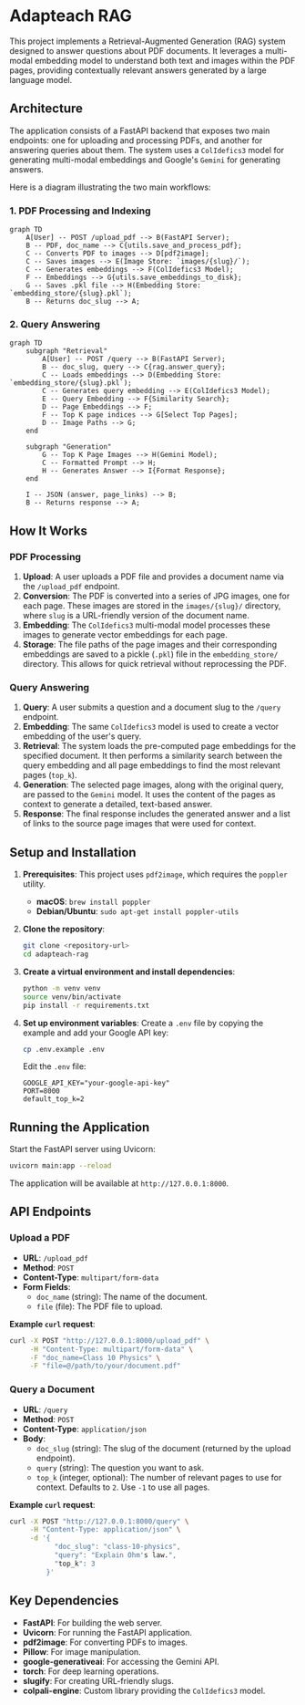 # Adapteach RAG

This project implements a Retrieval-Augmented Generation (RAG) system designed to answer questions about PDF documents. It leverages a multi-modal embedding model to understand both text and images within the PDF pages, providing contextually relevant answers generated by a large language model.

## Architecture

The application consists of a FastAPI backend that exposes two main endpoints: one for uploading and processing PDFs, and another for answering queries about them. The system uses a `ColIdefics3` model for generating multi-modal embeddings and Google's `Gemini` for generating answers.

Here is a diagram illustrating the two main workflows:

### 1. PDF Processing and Indexing

```mermaid
graph TD
    A[User] -- POST /upload_pdf --> B(FastAPI Server);
    B -- PDF, doc_name --> C{utils.save_and_process_pdf};
    C -- Converts PDF to images --> D[pdf2image];
    C -- Saves images --> E(Image Store: `images/{slug}/`);
    C -- Generates embeddings --> F(ColIdefics3 Model);
    F -- Embeddings --> G{utils.save_embeddings_to_disk};
    G -- Saves .pkl file --> H(Embedding Store: `embedding_store/{slug}.pkl`);
    B -- Returns doc_slug --> A;
```

### 2. Query Answering

```mermaid
graph TD
    subgraph "Retrieval"
        A[User] -- POST /query --> B(FastAPI Server);
        B -- doc_slug, query --> C{rag.answer_query};
        C -- Loads embeddings --> D(Embedding Store: `embedding_store/{slug}.pkl`);
        C -- Generates query embedding --> E(ColIdefics3 Model);
        E -- Query Embedding --> F{Similarity Search};
        D -- Page Embeddings --> F;
        F -- Top K page indices --> G[Select Top Pages];
        D -- Image Paths --> G;
    end

    subgraph "Generation"
        G -- Top K Page Images --> H(Gemini Model);
        C -- Formatted Prompt --> H;
        H -- Generates Answer --> I{Format Response};
    end

    I -- JSON (answer, page_links) --> B;
    B -- Returns response --> A;
```

## How It Works

### PDF Processing
1.  **Upload**: A user uploads a PDF file and provides a document name via the `/upload_pdf` endpoint.
2.  **Conversion**: The PDF is converted into a series of JPG images, one for each page. These images are stored in the `images/{slug}/` directory, where `slug` is a URL-friendly version of the document name.
3.  **Embedding**: The `ColIdefics3` multi-modal model processes these images to generate vector embeddings for each page.
4.  **Storage**: The file paths of the page images and their corresponding embeddings are saved to a pickle (`.pkl`) file in the `embedding_store/` directory. This allows for quick retrieval without reprocessing the PDF.

### Query Answering
1.  **Query**: A user submits a question and a document slug to the `/query` endpoint.
2.  **Embedding**: The same `ColIdefics3` model is used to create a vector embedding of the user's query.
3.  **Retrieval**: The system loads the pre-computed page embeddings for the specified document. It then performs a similarity search between the query embedding and all page embeddings to find the most relevant pages (`top_k`).
4.  **Generation**: The selected page images, along with the original query, are passed to the `Gemini` model. It uses the content of the pages as context to generate a detailed, text-based answer.
5.  **Response**: The final response includes the generated answer and a list of links to the source page images that were used for context.

## Setup and Installation

1.  **Prerequisites**: This project uses `pdf2image`, which requires the `poppler` utility.
    *   **macOS**: `brew install poppler`
    *   **Debian/Ubuntu**: `sudo apt-get install poppler-utils`

2.  **Clone the repository**:
    ```bash
    git clone <repository-url>
    cd adapteach-rag
    ```

3.  **Create a virtual environment and install dependencies**:
    ```bash
    python -m venv venv
    source venv/bin/activate
    pip install -r requirements.txt
    ```

4.  **Set up environment variables**:
    Create a `.env` file by copying the example and add your Google API key:
    ```bash
    cp .env.example .env
    ```
    Edit the `.env` file:
    ```
    GOOGLE_API_KEY="your-google-api-key"
    PORT=8000
    default_top_k=2
    ```

## Running the Application

Start the FastAPI server using Uvicorn:
```bash
uvicorn main:app --reload
```
The application will be available at `http://127.0.0.1:8000`.

## API Endpoints

### Upload a PDF

*   **URL**: `/upload_pdf`
*   **Method**: `POST`
*   **Content-Type**: `multipart/form-data`
*   **Form Fields**:
    *   `doc_name` (string): The name of the document.
    *   `file` (file): The PDF file to upload.

**Example `curl` request**:
```bash
curl -X POST "http://127.0.0.1:8000/upload_pdf" \
     -H "Content-Type: multipart/form-data" \
     -F "doc_name=Class 10 Physics" \
     -F "file=@/path/to/your/document.pdf"
```

### Query a Document

*   **URL**: `/query`
*   **Method**: `POST`
*   **Content-Type**: `application/json`
*   **Body**:
    *   `doc_slug` (string): The slug of the document (returned by the upload endpoint).
    *   `query` (string): The question you want to ask.
    *   `top_k` (integer, optional): The number of relevant pages to use for context. Defaults to `2`. Use `-1` to use all pages.

**Example `curl` request**:
```bash
curl -X POST "http://127.0.0.1:8000/query" \
     -H "Content-Type: application/json" \
     -d '{
           "doc_slug": "class-10-physics",
           "query": "Explain Ohm's law.",
           "top_k": 3
         }'
```

## Key Dependencies

*   **FastAPI**: For building the web server.
*   **Uvicorn**: For running the FastAPI application.
*   **pdf2image**: For converting PDFs to images.
*   **Pillow**: For image manipulation.
*   **google-generativeai**: For accessing the Gemini API.
*   **torch**: For deep learning operations.
*   **slugify**: For creating URL-friendly slugs.
*   **colpali-engine**: Custom library providing the `ColIdefics3` model.
